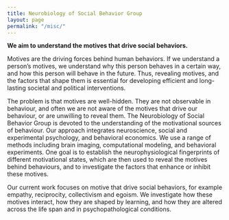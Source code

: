```yaml
---
title: Neurobiology of Social Behavior Group
layout: page
permalink: "/misc/"
---
```

**We aim to understand the motives that drive social behaviors.**

Motives are the driving forces behind human behaviors. If we understand a person’s motives, we understand why this person behaves in a certain way, and how this person will behave in the future. Thus, revealing motives, and the factors that shape them is essential for developing efficient and long-lasting societal and political interventions.

The problem is that motives are well-hidden. They are not observable in behaviour, and often we are not aware of the motives that drive our behaviour, or are unwilling to reveal them. The Neurobiology of Social Behavior Group is devoted to the understanding of the motivational sources of behaviour. Our approach integrates neuroscience, social and experimental psychology, and behavioral economics. We use a range of methods including brain imaging, computational modeling, and behavioral experiments. One goal is to establish the neurophysiological fingerprints of different motivational states, which are then used to reveal the motives behind behaviours, and to investigate the factors that enhance or inhibit these motives.

Our current work focuses on motive that drive social behaviors, for example empathy, reciprocity, collectivism and egoism. We investigate how these motives interact, how they are shaped by learning, and how they are altered across the life span and in psychopathological conditions.